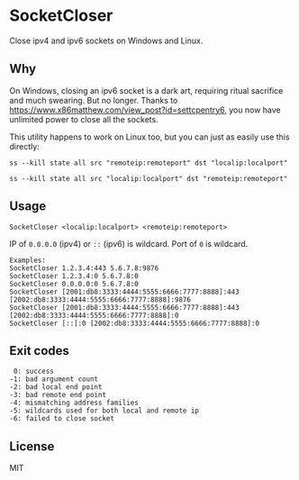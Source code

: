 # SocketCloser
Close ipv4 and ipv6 sockets on Windows and Linux.

## Why
On Windows, closing an ipv6 socket is a dark art, requiring ritual sacrifice and much swearing. But no longer. Thanks to https://www.x86matthew.com/view_post?id=settcpentry6, you now have unlimited power to close all the sockets.

This utility happens to work on Linux too, but you can just as easily use this directly:

`ss --kill state all src "remoteip:remoteport" dst "localip:localport"`

`ss --kill state all src "localip:localport" dst "remoteip:remoteport"`

## Usage
`SocketCloser <localip:localport> <remoteip:remoteport>`

IP of `0.0.0.0` (ipv4) or `::` (ipv6) is wildcard. Port of `0` is wildcard.
```
Examples:
SocketCloser 1.2.3.4:443 5.6.7.8:9876
SocketCloser 1.2.3.4:0 5.6.7.8:0
SocketCloser 0.0.0.0:0 5.6.7.8:0
SocketCloser [2001:db8:3333:4444:5555:6666:7777:8888]:443 [2002:db8:3333:4444:5555:6666:7777:8888]:9876
SocketCloser [2001:db8:3333:4444:5555:6666:7777:8888]:443 [2002:db8:3333:4444:5555:6666:7777:8888]:0
SocketCloser [::]:0 [2002:db8:3333:4444:5555:6666:7777:8888]:0
```

## Exit codes
```
 0: success  
-1: bad argument count  
-2: bad local end point  
-3: bad remote end point  
-4: mismatching address families  
-5: wildcards used for both local and remote ip  
-6: failed to close socket  
```

## License
MIT